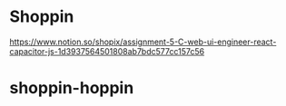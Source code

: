 # Shoppin
https://www.notion.so/shopix/assignment-5-C-web-ui-engineer-react-capacitor-js-1d3937564501808ab7bdc577cc157c56


# shoppin-hoppin
